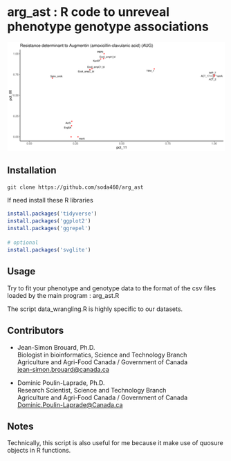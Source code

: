 

# arg_ast : R code to unreveal phenotype genotype associations


<p align="left"><img src="misc/AUG.png" alt="Phenotype Genotype associations with antibiotic resistance data" width="1000"></p>



## Installation

```shell
git clone https://github.com/soda460/arg_ast
```

If need install these R libraries

```R
install.packages('tidyverse')
install.packages('ggplot2')
install.packages('ggrepel')

# optional
install.packages('svglite')
```

## Usage

Try to fit your phenotype and genotype data to the format of the csv files loaded by the main program : arg_ast.R

The script data_wrangling.R is highly specific to our datasets.


## Contributors

  * Jean-Simon Brouard, Ph.D.  
Biologist in bioinformatics, Science and Technology Branch  
Agriculture and Agri-Food Canada / Government of Canada  
jean-simon.brouard@canada.ca


  * Dominic Poulin-Laprade, Ph.D.  
Research Scientist, Science and Technology Branch  
Agriculture and Agri-Food Canada / Government of Canada  
Dominic.Poulin-Laprade@Canada.ca


## Notes

Technically, this script is also useful for me because it make use of quosure objects in R functions.



